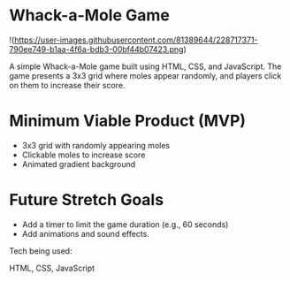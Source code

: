 # Whack-a-Mole Game

!(https://user-images.githubusercontent.com/81389644/228717371-790ee749-b1aa-4f6a-bdb3-00bf44b07423.png)

A simple Whack-a-Mole game built using HTML, CSS, and JavaScript. The game presents a 3x3 grid where moles appear randomly, and players click on them to increase their score.

# Minimum Viable Product (MVP)

- 3x3 grid with randomly appearing moles
- Clickable moles to increase score
- Animated gradient background

# Future Stretch Goals

- Add a timer to limit the game duration (e.g., 60 seconds)
- Add animations and sound effects.

Tech being used:

HTML, CSS, JavaScript
